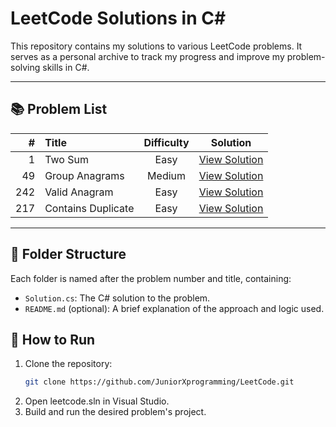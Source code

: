 # LeetCode Solutions in C#

This repository contains my solutions to various LeetCode problems. It serves as a personal archive to track my progress and improve my problem-solving skills in C#.

---

## 📚 Problem List

| # | Title | Difficulty | Solution |
|--:|:------|:-----------:|:--------:|
| 1 | Two Sum | Easy | [View Solution](https://github.com/JuniorXprogramming/LeetCode/blob/main/LeetCodeSolutions/TwoSum/README.md) |
| 49 | Group Anagrams | Medium | [View Solution](https://github.com/JuniorXprogramming/LeetCode/blob/main/LeetCodeSolutions/GroupAnagram/README.md) |
| 242 | Valid Anagram | Easy | [View Solution](https://github.com/JuniorXprogramming/LeetCode/blob/main/LeetCodeSolutions/ValidAnagram/README.md) |
| 217 | Contains Duplicate | Easy | [View Solution](https://github.com/JuniorXprogramming/LeetCode/blob/main/LeetCodeSolutions/Contains%20Duplicate/README.md) |

---

## 📁 Folder Structure

Each folder is named after the problem number and title, containing:

- `Solution.cs`: The C# solution to the problem.
- `README.md` (optional): A brief explanation of the approach and logic used.

## 🚀 How to Run

1. Clone the repository:
   ```bash
   git clone https://github.com/JuniorXprogramming/LeetCode.git
2. Open leetcode.sln in Visual Studio.
3. Build and run the desired problem's project.
